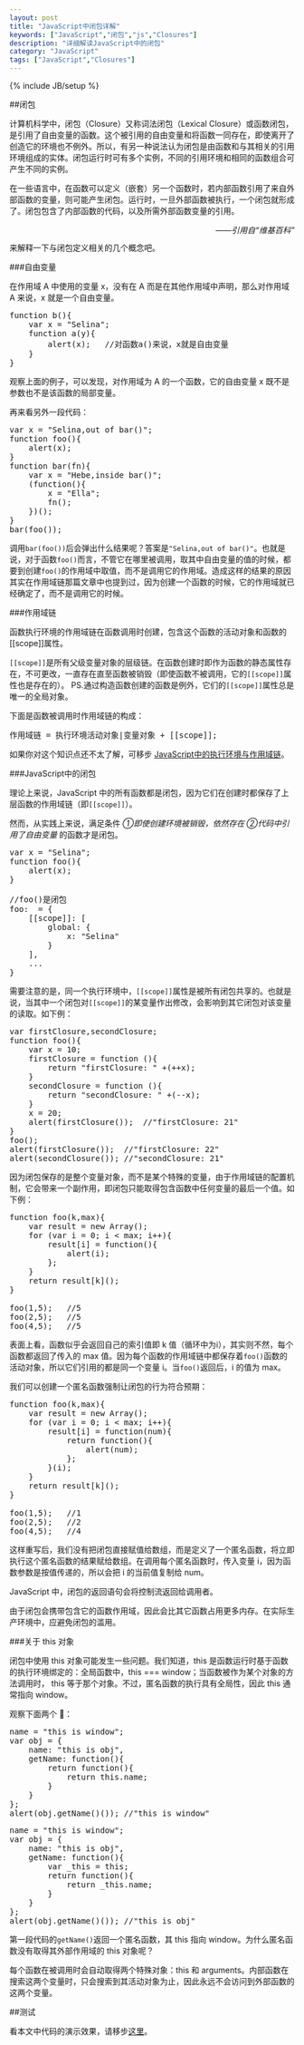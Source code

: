 ```yaml
---
layout: post
title: "JavaScript中闭包详解"
keywords: ["JavaScript","闭包","js","Closures"]
description: "详细解读JavaScript中的闭包"
category: "JavaScript"
tags: ["JavaScript","Closures"]
---
```

{% include JB/setup %}

##闭包

计算机科学中，闭包（Closure）又称词法闭包（Lexical Closure）或函数闭包，是引用了自由变量的函数。这个被引用的自由变量和将函数一同存在，即使离开了创造它的环境也不例外。所以，有另一种说法认为闭包是由函数和与其相关的引用环境组成的实体。闭包运行时可有多个实例，不同的引用环境和相同的函数组合可产生不同的实例。

在一些语言中，在函数可以定义（嵌套）另一个函数时，若内部函数引用了来自外部函数的变量，则可能产生闭包。运行时，一旦外部函数被执行，一个闭包就形成了。闭包包含了内部函数的代码，以及所需外部函数变量的引用。

<i style="float:right">——引用自“维基百科”</i><br/>

来解释一下与闭包定义相关的几个概念吧。

###自由变量

<span class="txt">在作用域 A 中使用的变量 x，没有在 A 而是在其他作用域中声明，那么对作用域 A 来说，x 就是一个自由变量。</span>

<pre>
function b(){
	var x = "Selina";
	function a(y){
		alert(x);	//对函数a()来说，x就是自由变量
	}
}
</pre>

观察上面的例子，可以发现，对作用域为 A 的一个函数，它的自由变量 x 既不是参数也不是该函数的局部变量。

再来看另外一段代码：

<pre>
var x = "Selina,out of bar()";
function foo(){
	alert(x);
}
function bar(fn){
	var x = "Hebe,inside bar()";
	(function(){
		x = "Ella";
		fn();
	})();
}
bar(foo());
</pre>

调用`bar(foo())`后会弹出什么结果呢？答案是`"Selina,out of bar()"`。也就是说，对于函数`foo()`而言，不管它在哪里被调用，取其中自由变量的值的时候，都要到创建`foo()`的作用域中取值，而不是调用它的作用域。造成这样的结果的原因其实在作用域链那篇文章中也提到过，因为创建一个函数的时候，它的作用域就已经确定了，而不是调用它的时候。

###作用域链

函数执行环境的作用域链在函数调用时创建，包含这个函数的活动对象和函数的[[scope]]属性。

`[[scope]]`是所有父级变量对象的层级链。在函数创建时即作为函数的静态属性存在，不可更改，一直存在直至函数被销毁（即使函数不被调用，它的`[[scope]]`属性也是存在的）。
PS.通过构造函数创建的函数是例外，它们的`[[scope]]`属性总是唯一的全局对象。

下面是函数被调用时作用域链的构成：

<pre>作用域链 = 执行环境活动对象|变量对象 + [[scope]];</pre>

如果你对这个知识点还不太了解，可移步 [JavaScript中的执行环境与作用域链](http://blog.ilanyy.com/javascript/scope-in-js.html)。

###JavaScript中的闭包

理论上来说，JavaScript 中的所有函数都是闭包，因为它们在创建时都保存了上层函数的作用域链（即`[[scope]]`）。

然而，从实践上来说，满足条件 *①即使创建环境被销毁，依然存在 ②代码中引用了自由变量* 的函数才是闭包。

<pre>
var x = "Selina";
function foo(){
	alert(x);
}

//foo()是闭包
foo: <FunctionObject> = {
	[[scope]]: [
		global: {
			x: "Selina"
		}
	],
	...
}
</pre>

需要注意的是，同一个执行环境中，`[[scope]]`属性是被所有闭包共享的。也就是说，当其中一个闭包对`[[scope]]`的某变量作出修改，会影响到其它闭包对该变量的读取。如下例：

<pre>
var firstClosure,secondClosure;
function foo(){
    var x = 10;
    firstClosure = function (){
        return "firstClosure: " +(++x);
    }
    secondClosure = function (){
        return "secondClosure: " +(--x);
    }
    x = 20;
    alert(firstClosure());	//"firstClosure: 21"
}
foo();
alert(firstClosure());	//"firstClosure: 22"
alert(secondClosure());	//"secondClosure: 21"
</pre>

因为闭包保存的是整个变量对象，而不是某个特殊的变量，由于作用域链的配置机制，它会带来一个副作用，即闭包只能取得包含函数中任何变量的最后一个值。如下例：

<pre>
function foo(k,max){
    var result = new Array();
    for (var i = 0; i < max; i++){
        result[i] = function(){
            alert(i);
        };
    }
    return result[k]();
}

foo(1,5);	//5
foo(2,5);	//5
foo(4,5);	//5
</pre>

表面上看，函数似乎会返回自己的索引值即 k 值（循环中为i），其实则不然，每个函数都返回了传入的 max 值。因为每个函数的作用域链中都保存着`foo()`函数的活动对象，所以它们引用的都是同一个变量 i。当`foo()`返回后，i 的值为 max。

我们可以创建一个匿名函数强制让闭包的行为符合预期：

<pre>
function foo(k,max){
    var result = new Array();
    for (var i = 0; i < max; i++){
        result[i] = function(num){
            return function(){
                alert(num);
            };
        }(i);
    }
    return result[k]();
}

foo(1,5);	//1
foo(2,5);	//2
foo(4,5);	//4
</pre>

这样重写后，我们没有把闭包直接赋值给数组，而是定义了一个匿名函数，将立即执行这个匿名函数的结果赋给数组。在调用每个匿名函数时，传入变量 i，因为函数参数是按值传递的，所以会把 i 的当前值复制给 num。

JavaScript 中，闭包的返回语句会将控制流返回给调用者。

由于闭包会携带包含它的函数作用域，因此会比其它函数占用更多内存。在实际生产环境中，应避免闭包的滥用。

###关于 this 对象

闭包中使用 this 对象可能发生一些问题。我们知道，this 是函数运行时基于函数的执行环境绑定的：全局函数中，this === window；当函数被作为某个对象的方法调用时， this 等于那个对象。不过，匿名函数的执行具有全局性，因此 this 通常指向 window。

观察下面两个 🌰：

<pre>
name = "this is window";
var obj = {
    name: "this is obj",
    getName: function(){
        return function(){
            return this.name;
        }
    }
};
alert(obj.getName()());	//"this is window"
</pre>

<pre>
name = "this is window";
var obj = {
    name: "this is obj",
    getName: function(){
        var _this = this;
        return function(){
            return _this.name;
        }
    }
};
alert(obj.getName()());	//"this is obj"
</pre>

第一段代码的`getName()`返回一个匿名函数，其 this 指向 window。为什么匿名函数没有取得其外部作用域的 this 对象呢？

每个函数在被调用时会自动取得两个特殊对象：this 和 arguments。内部函数在搜索这两个变量时，只会搜索到其活动对象为止，因此永远不会访问到外部函数的这两个变量。

##测试

看本文中代码的演示效果，请移步[这里](http://blog.ilanyy.com/example/closures/)。
